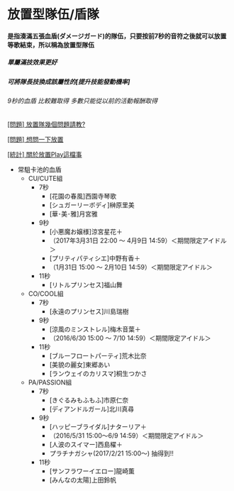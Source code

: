 # 放置型隊伍/盾隊

#### 是指湊滿五張血盾(ダメージガード)的隊伍，只要按前7秒的音符之後就可以放置等歌結束，所以稱為放置型隊伍

##### 單屬滿技效果更好

##### 可將隊長技換成該屬性的\[提升技能發動機率\]

###### 9秒的血盾 比較難取得 多數只能從以前的活動報酬取得


[\[問題\] 放置隊幾個問題請教?](https://disp.cc/b/654-9Ttv)

[\[問題\] 想問一下放置](https://disp.cc/b/654-9QO6)

[\[統計\] 關於放置Play這檔事](https://disp.cc/b/654-9Ttw)


+ 常駔卡池的血盾
  + CU/CUTE組
    + 7秒
      + [花園の春風]西園寺琴歌
      + [シュガーリーボディ]榊原里美
      + [華･美･雅]月宮雅
    + 9秒
      + [小悪魔お嬢様]涼宮星花＋
      + （2017年3月31日 22:00 ～ 4月9日 14:59）＜期間限定アイドル＞
      + [プリティパティシエ]中野有香＋
      + （1月31日 15:00 ～ 2月10日 14:59）＜期間限定アイドル＞
    + 11秒
      + [リトルプリンセス]福山舞
  + CO/COOL組
    + 7秒
      + [永遠のプリンセス]川島瑞樹
    + 9秒
      + [涼風のミンストレル]梅木音葉＋
      + （2016/6/30 15:00 〜 7/10 14:59）＜期間限定アイドル＞
    + 11秒
      + [ブルーフロートパーティ]荒木比奈
      + [美貌の麗女]東郷あい
      + [ランウェイのカリスマ]桐生つかさ
  + PA/PASSION組
    + 7秒
      + [きぐるみもふもふ]市原仁奈
      + [ディアンドルガール]北川真尋
    + 9秒     
      + [ハッピーブライダル]ナターリア＋
      + （2016/5/31 15:00〜6/9 14:59）＜期間限定アイドル＞
      + [人波のスイマー]西島櫂＋
      + プラチナガシャ(2017/2/21 15:00〜) 抽得到!!
    + 11秒
      + [サンフラワーイエロー]龍崎薫
      + [みんなの太陽]上田鈴帆
      
  
